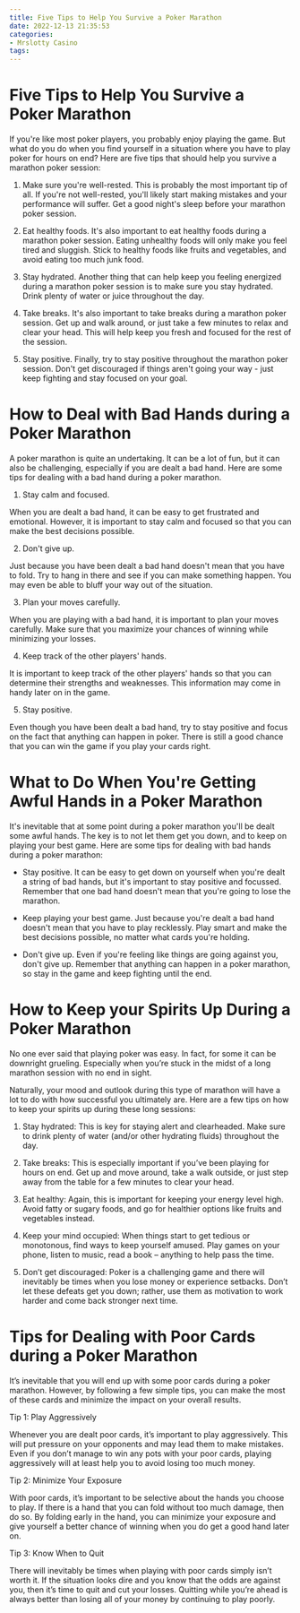 ```yaml
---
title: Five Tips to Help You Survive a Poker Marathon
date: 2022-12-13 21:35:53
categories:
- Mrslotty Casino
tags:
---
```



#  Five Tips to Help You Survive a Poker Marathon

If you're like most poker players, you probably enjoy playing the game. But what do you do when you find yourself in a situation where you have to play poker for hours on end? Here are five tips that should help you survive a marathon poker session:

1) Make sure you're well-rested. This is probably the most important tip of all. If you're not well-rested, you'll likely start making mistakes and your performance will suffer. Get a good night's sleep before your marathon poker session.

2) Eat healthy foods. It's also important to eat healthy foods during a marathon poker session. Eating unhealthy foods will only make you feel tired and sluggish. Stick to healthy foods like fruits and vegetables, and avoid eating too much junk food.

3) Stay hydrated. Another thing that can help keep you feeling energized during a marathon poker session is to make sure you stay hydrated. Drink plenty of water or juice throughout the day.

4) Take breaks. It's also important to take breaks during a marathon poker session. Get up and walk around, or just take a few minutes to relax and clear your head. This will help keep you fresh and focused for the rest of the session.

5) Stay positive. Finally, try to stay positive throughout the marathon poker session. Don't get discouraged if things aren't going your way - just keep fighting and stay focused on your goal.

#  How to Deal with Bad Hands during a Poker Marathon

A poker marathon is quite an undertaking. It can be a lot of fun, but it can also be challenging, especially if you are dealt a bad hand. Here are some tips for dealing with a bad hand during a poker marathon.

1. Stay calm and focused.

When you are dealt a bad hand, it can be easy to get frustrated and emotional. However, it is important to stay calm and focused so that you can make the best decisions possible.

2. Don't give up.

Just because you have been dealt a bad hand doesn't mean that you have to fold. Try to hang in there and see if you can make something happen. You may even be able to bluff your way out of the situation.

3. Plan your moves carefully.

When you are playing with a bad hand, it is important to plan your moves carefully. Make sure that you maximize your chances of winning while minimizing your losses.

4. Keep track of the other players' hands.

It is important to keep track of the other players' hands so that you can determine their strengths and weaknesses. This information may come in handy later on in the game.

5. Stay positive.

Even though you have been dealt a bad hand, try to stay positive and focus on the fact that anything can happen in poker. There is still a good chance that you can win the game if you play your cards right.

#  What to Do When You're Getting Awful Hands in a Poker Marathon

It's inevitable that at some point during a poker marathon you'll be dealt some awful hands. The key is to not let them get you down, and to keep on playing your best game. Here are some tips for dealing with bad hands during a poker marathon:

* Stay positive. It can be easy to get down on yourself when you're dealt a string of bad hands, but it's important to stay positive and focussed. Remember that one bad hand doesn't mean that you're going to lose the marathon.

* Keep playing your best game. Just because you're dealt a bad hand doesn't mean that you have to play recklessly. Play smart and make the best decisions possible, no matter what cards you're holding.

* Don't give up. Even if you're feeling like things are going against you, don't give up. Remember that anything can happen in a poker marathon, so stay in the game and keep fighting until the end.

#  How to Keep your Spirits Up During a Poker Marathon

No one ever said that playing poker was easy. In fact, for some it can be downright grueling. Especially when you’re stuck in the midst of a long marathon session with no end in sight.

Naturally, your mood and outlook during this type of marathon will have a lot to do with how successful you ultimately are. Here are a few tips on how to keep your spirits up during these long sessions:

1. Stay hydrated: This is key for staying alert and clearheaded. Make sure to drink plenty of water (and/or other hydrating fluids) throughout the day.

2. Take breaks: This is especially important if you’ve been playing for hours on end. Get up and move around, take a walk outside, or just step away from the table for a few minutes to clear your head.

3. Eat healthy: Again, this is important for keeping your energy level high. Avoid fatty or sugary foods, and go for healthier options like fruits and vegetables instead.

4. Keep your mind occupied: When things start to get tedious or monotonous, find ways to keep yourself amused. Play games on your phone, listen to music, read a book – anything to help pass the time.

5. Don’t get discouraged: Poker is a challenging game and there will inevitably be times when you lose money or experience setbacks. Don’t let these defeats get you down; rather, use them as motivation to work harder and come back stronger next time.

#  Tips for Dealing with Poor Cards during a Poker Marathon

It’s inevitable that you will end up with some poor cards during a poker marathon. However, by following a few simple tips, you can make the most of these cards and minimize the impact on your overall results.

Tip 1: Play Aggressively

Whenever you are dealt poor cards, it’s important to play aggressively. This will put pressure on your opponents and may lead them to make mistakes. Even if you don’t manage to win any pots with your poor cards, playing aggressively will at least help you to avoid losing too much money.

Tip 2: Minimize Your Exposure

With poor cards, it’s important to be selective about the hands you choose to play. If there is a hand that you can fold without too much damage, then do so. By folding early in the hand, you can minimize your exposure and give yourself a better chance of winning when you do get a good hand later on.

Tip 3: Know When to Quit

There will inevitably be times when playing with poor cards simply isn’t worth it. If the situation looks dire and you know that the odds are against you, then it’s time to quit and cut your losses. Quitting while you’re ahead is always better than losing all of your money by continuing to play poorly.
